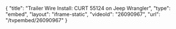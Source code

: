{
    "title": "Trailer Wire Install: CURT 55124 on Jeep Wrangler",
    "type": "embed",
    "layout": "iframe-static",
    "videoId": "26090967",
    "url": "\/tvpembed\/26090967"
}